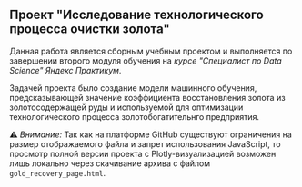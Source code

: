 ## Проект "Исследование технологического процесса очистки золота"
Данная работа является сборным учебным проектом и выполняется по завершении второго модуля обучения на _курсе "Специалист по Data Science"_  _Яндекс Практикум_.  

Задачей проекта было создание модели машинного обучения, предсказывающей значение коэффициента восстановления золота из золотосодержащей руды и используемой для оптимизации технологического процесса золотобогатительнго предприятия.  

⚠ _Внимание:_ Так как на платформе GitHub существуют ограничения на размер отображаемого файла и запрет использования JavaScript, то просмотр полной версии проекта с Plotly-визуализацией возможен лишь локально через скачивание архива с файлом `gold_recovery_page.html`.
